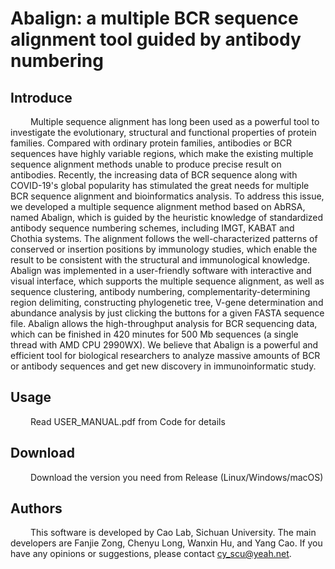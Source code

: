 # Abalign: a multiple BCR sequence alignment tool guided by antibody numbering


## Introduce

&emsp;&emsp; Multiple sequence alignment has long been used as a powerful tool to investigate the 
evolutionary, structural and functional properties of protein families. Compared with ordinary 
protein families, antibodies or BCR sequences have highly variable regions, which make the 
existing multiple sequence alignment methods unable to produce precise result on antibodies. 
Recently, the increasing data of BCR sequence along with COVID-19's global popularity has 
stimulated the great needs for multiple BCR sequence alignment and bioinformatics analysis. To 
address this issue, we developed a multiple sequence alignment method based on AbRSA, 
named Abalign, which is guided by the heuristic knowledge of standardized antibody sequence 
numbering schemes, including IMGT, KABAT and Chothia systems. The alignment follows the 
well-characterized patterns of conserved or insertion positions by immunology studies, which 
enable the result to be consistent with the structural and immunological knowledge. Abalign was 
implemented in a user-friendly software with interactive and visual interface, which supports the 
multiple sequence alignment, as well as sequence clustering, antibody numbering, 
complementarity-determining region delimiting, constructing phylogenetic tree, V-gene 
determination and abundance analysis by just clicking the buttons for a given FASTA sequence 
file. Abalign allows the high-throughput analysis for BCR sequencing data, which can be finished 
in 420 minutes for 500 Mb sequences (a single thread with AMD CPU 2990WX). We believe that 
Abalign is a powerful and efficient tool for biological researchers to analyze massive amounts of 
BCR or antibody sequences and get new discovery in immunoinformatic study.

  

## Usage

&emsp;&emsp; Read USER_MANUAL.pdf from Code for details

## Download

&emsp;&emsp; Download the version you need from Release (Linux/Windows/macOS)

## Authors

&emsp;&emsp; This software is developed by Cao Lab, Sichuan University. The main developers are Fanjie Zong, Chenyu Long, Wanxin Hu, and Yang Cao. If you have any opinions or suggestions, please contact cy_scu@yeah.net. 
